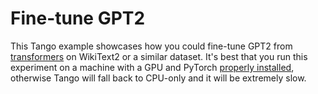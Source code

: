 # Fine-tune GPT2

This Tango example showcases how you could fine-tune GPT2 from [transformers](https://github.com/huggingface/transformers) on WikiText2 or a similar dataset.
It's best that you run this experiment on a machine with a GPU and PyTorch [properly installed](https://pytorch.org/get-started/locally/#start-locally),
otherwise Tango will fall back to CPU-only and it will be extremely slow.
